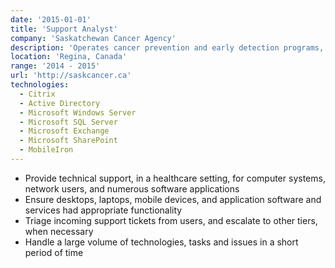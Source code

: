 ```yaml
---
date: '2015-01-01'
title: 'Support Analyst'
company: 'Saskatchewan Cancer Agency'
description: 'Operates cancer prevention and early detection programs, conducts innovative research and provides safe, patient and family-centred care at two cancer centres in Saskatchewan, Canada.'
location: 'Regina, Canada'
range: '2014 - 2015'
url: 'http://saskcancer.ca'
technologies:
  - Citrix
  - Active Directory
  - Microsoft Windows Server
  - Microsoft SQL Server
  - Microsoft Exchange
  - Microsoft SharePoint
  - MobileIron
---
```


- Provide technical support, in a healthcare setting, for computer systems, network users, and numerous software applications
- Ensure desktops, laptops, mobile devices, and application software and services had appropriate functionality
- Triage incoming support tickets from users, and escalate to other tiers, when necessary
- Handle a large volume of technologies, tasks and issues in a short period of time
